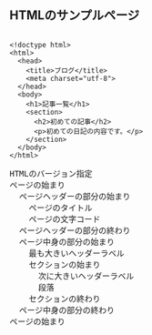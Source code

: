 ## HTMLのサンプルページ

<div class="half left">
<pre><code data-trim>
&lt;!doctype html&gt;
&lt;html&gt;
  &lt;head&gt;
    &lt;title&gt;ブログ&lt;/title&gt;
    &lt;meta charset="utf-8"&gt;
  &lt;/head&gt;
  &lt;body&gt;
    &lt;h1&gt;記事一覧&lt;/h1&gt;
    &lt;section&gt;
      &lt;h2&gt;初めての記事&lt;/h2&gt;
      &lt;p&gt;初めての日記の内容です。&lt;/p&gt;
    &lt;/section&gt;
  &lt;/body&gt;
&lt;/html&gt;
</pre></code>
</div>

<div class="half right">
  <pre>
HTMLのバージョン指定
ページの始まり
  ページヘッダーの部分の始まり
    ページのタイトル
    ページの文字コード
  ページヘッダーの部分の終わり
  ページ中身の部分の始まり
    最も大きいヘッダーラベル
    セクションの始まり
      次に大きいヘッダーラベル
      段落
    セクションの終わり
  ページ中身の部分の終わり
ページの始まり
  </pre>
</div>
